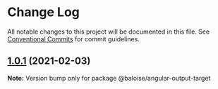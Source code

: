 # Change Log

All notable changes to this project will be documented in this file.
See [Conventional Commits](https://conventionalcommits.org) for commit guidelines.

## [1.0.1](https://github.com/baloise/stencil-ds-output-targets/compare/@baloise/angular-output-target@1.0.0...@baloise/angular-output-target@1.0.1) (2021-02-03)

**Note:** Version bump only for package @baloise/angular-output-target
